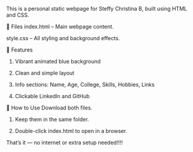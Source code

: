 This is a personal static webpage for Steffy Christina B, built using HTML and CSS.

📂 Files
index.html – Main webpage content.

style.css – All styling and background effects.

🎨 Features
1. Vibrant animated blue background

2. Clean and simple layout

3. Info sections: Name, Age, College, Skills, Hobbies, Links

4. Clickable LinkedIn and GitHub

🚀 How to Use
Download both files.

1. Keep them in the same folder.

2. Double-click index.html to open in a browser.

That’s it — no internet or extra setup needed!!!!
